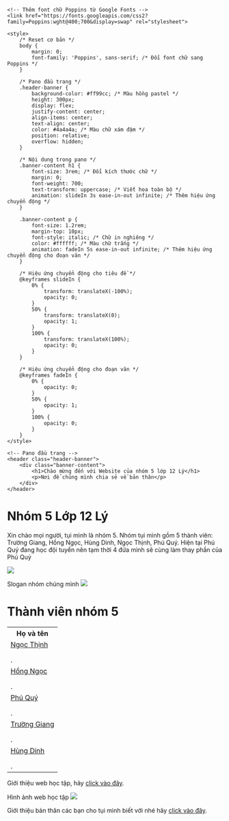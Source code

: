 <!DOCTYPE html>
<html lang="en">
<head>
    <meta charset="UTF-8">
    <meta name="viewport" content="width=device-width, initial-scale=1.0">
    <title>Pano Đầu Trang</title>

    <!-- Thêm font chữ Poppins từ Google Fonts -->
    <link href="https://fonts.googleapis.com/css2?family=Poppins:wght@400;700&display=swap" rel="stylesheet">

    <style>
        /* Reset cơ bản */
        body {
            margin: 0;
            font-family: 'Poppins', sans-serif; /* Đổi font chữ sang Poppins */
        }

        /* Pano đầu trang */
        .header-banner {
            background-color: #ff99cc; /* Màu hồng pastel */
            height: 300px;
            display: flex;
            justify-content: center;
            align-items: center;
            text-align: center;
            color: #4a4a4a; /* Màu chữ xám đậm */
            position: relative;
            overflow: hidden;
        }

        /* Nội dung trong pano */
        .banner-content h1 {
            font-size: 3rem; /* Đổi kích thước chữ */
            margin: 0;
            font-weight: 700;
            text-transform: uppercase; /* Viết hoa toàn bộ */
            animation: slideIn 3s ease-in-out infinite; /* Thêm hiệu ứng chuyển động */
        }

        .banner-content p {
            font-size: 1.2rem;
            margin-top: 10px;
            font-style: italic; /* Chữ in nghiêng */
            color: #ffffff; /* Màu chữ trắng */
            animation: fadeIn 5s ease-in-out infinite; /* Thêm hiệu ứng chuyển động cho đoạn văn */
        }

        /* Hiệu ứng chuyển động cho tiêu đề */
        @keyframes slideIn {
            0% {
                transform: translateX(-100%);
                opacity: 0;
            }
            50% {
                transform: translateX(0);
                opacity: 1;
            }
            100% {
                transform: translateX(100%);
                opacity: 0;
            }
        }

        /* Hiệu ứng chuyển động cho đoạn văn */
        @keyframes fadeIn {
            0% {
                opacity: 0;
            }
            50% {
                opacity: 1;
            }
            100% {
                opacity: 0;
            }
        }
    </style>
</head>
<body>

    <!-- Pano đầu trang -->
    <header class="header-banner">
        <div class="banner-content">
            <h1>Chào mừng đến với Website của nhóm 5 lớp 12 Lý</h1>
            <p>Nơi để chúng mình chia sẻ về bản thân</p>
        </div>
    </header>

</body>
</html>

</body>
</html>

</head>
<body>
    <h1>Nhóm 5 Lớp 12 Lý</h1>
<p style="color:red;font-family:tahoma;font-size:15px;text-decoration:underline">
</body>
</html>
    <p> Xin chào mọi người, tụi mình là nhóm 5. Nhóm tụi mình gồm 5 thành viên: Trường Giang, Hồng Ngọc, Hùng Dinh, Ngọc Thịnh, Phú Quý. Hiện tại Phú Quý đang học đội tuyển nên tạm thời 4 đứa mình sẽ cùng làm thay phần của Phú Quý</p>
     <image src="hinfh nhoms.jpg">
<p> Slogan nhóm chúng mình
    <image src="z6098511130906_41c8d16fc0220dc4c1cbf0771a0de042.jpg">
    <h1>Thành viên nhóm 5</h1>
    <table>
        <tr>
            <th>Họ và tên</th>
        </tr>
        <tr>
            <td><a href="https://giangnguyen-ok.github.io/profilengocthinh.github.io/">Ngọc Thịnh</a></p>.</td>
        </tr>
        <tr>
            <td><a href="https://giangnguyen-ok.github.io/profilehongngoc.github.io/">Hồng Ngọc</a></p>.</td>
        </tr>
        <tr>
            <td><a href="https://giangnguyen-ok.github.io/profilephuquy.github.io/">Phú Quý</a></p>.</td>
        </tr>
        <tr>
            <td><a href="https://giangnguyen-ok.github.io/profilegiang.github.io/">Trường Giang</a></p>.</td>
        </tr>
        <tr>
            <td><a href="https://giangnguyen-ok.github.io/profilehungdinh.github.io/">Hùng Dinh</a></p>.</td>
        </tr>
    </table>
    <p>Giới thiệu web học tập, hãy <a href="https://www.vietjack.com/">click vào đây</a>.</p>
    <p> Hình ảnh web học tập 
    <image src="unnamed.png">
     <p>Giới thiệu bản thân các bạn cho tụi mình biết với nhé hãy <a href="https://giangnguyen-ok.github.io/gioithieubanthan/">click vào đây</a>.</p>
